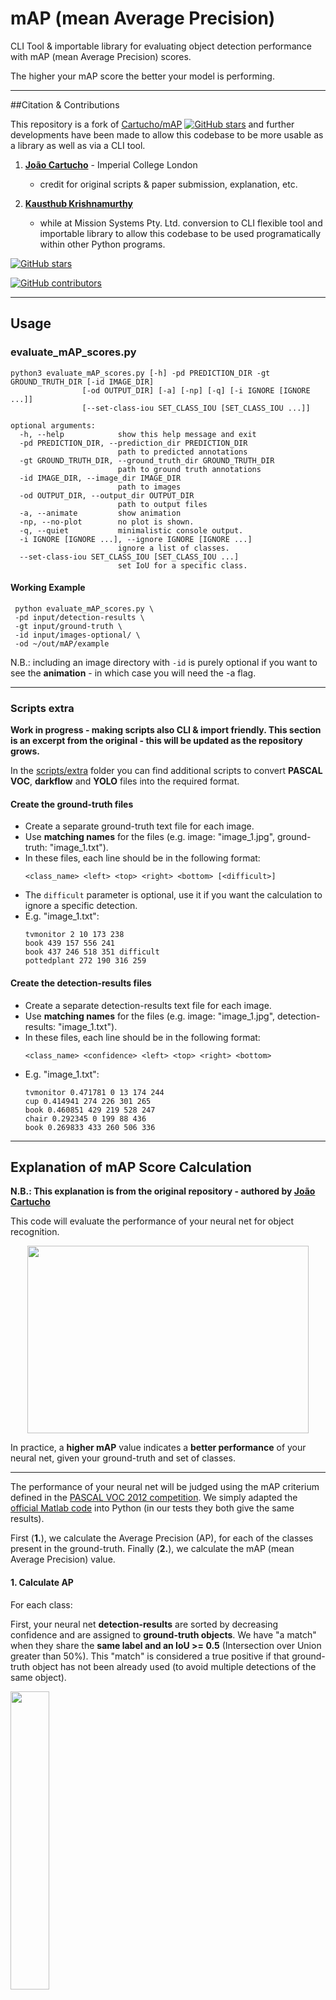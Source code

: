 # mAP (mean Average Precision)

CLI Tool & importable library for evaluating object detection performance with mAP (mean Average Precision) scores.

The higher your mAP score the better your model is performing.

--- 
##Citation & Contributions

This repository is a fork of [Cartucho/mAP](https://github.com/Cartucho/mAP) [![GitHub stars](https://img.shields.io/github/stars/Cartucho/mAP.svg?style=social&label=Stars)](https://github.com/Cartucho/mAP) and further developments have been made to allow this codebase to be more usable as a library as well as via a CLI tool.

1. [**João Cartucho**](https://github.com/Cartucho) - Imperial College London
    - credit for original scripts & paper submission, explanation, etc.

2. [**Kausthub Krishnamurthy**](https://github.com/KausthubK)
    - while at Mission Systems Pty. Ltd. conversion to CLI flexible tool and importable library to allow this codebase to be used programatically within other Python programs.

[![GitHub stars](https://img.shields.io/github/stars/mission-systems-pty-ltd/mAP.svg?style=social&label=Stars)](https://github.com/mission-systems-pty-ltd/mAP)

[![GitHub contributors](https://img.shields.io/github/contributors/mission-systems-pty-ltd/mAP.svg)](https://github.com/mission-systems-pty-ltd/mAP/graphs/contributors)

---

## Usage

### evaluate_mAP_scores.py

```
python3 evaluate_mAP_scores.py [-h] -pd PREDICTION_DIR -gt GROUND_TRUTH_DIR [-id IMAGE_DIR]
                [-od OUTPUT_DIR] [-a] [-np] [-q] [-i IGNORE [IGNORE ...]]
                [--set-class-iou SET_CLASS_IOU [SET_CLASS_IOU ...]]

optional arguments:
  -h, --help            show this help message and exit
  -pd PREDICTION_DIR, --prediction_dir PREDICTION_DIR
                        path to predicted annotations
  -gt GROUND_TRUTH_DIR, --ground_truth_dir GROUND_TRUTH_DIR
                        path to ground truth annotations
  -id IMAGE_DIR, --image_dir IMAGE_DIR
                        path to images
  -od OUTPUT_DIR, --output_dir OUTPUT_DIR
                        path to output files
  -a, --animate         show animation
  -np, --no-plot        no plot is shown.
  -q, --quiet           minimalistic console output.
  -i IGNORE [IGNORE ...], --ignore IGNORE [IGNORE ...]
                        ignore a list of classes.
  --set-class-iou SET_CLASS_IOU [SET_CLASS_IOU ...]
                        set IoU for a specific class.
```

#### Working Example
```
 python evaluate_mAP_scores.py \
 -pd input/detection-results \
 -gt input/ground-truth \
 -id input/images-optional/ \
 -od ~/out/mAP/example
```
N.B.: including an image directory with ```-id``` is purely optional if you want to see the **animation** - in which case you will need the -a flag.

---

### Scripts extra
**Work in progress - making scripts also CLI & import friendly. This section is an excerpt from the original - this will be updated as the repository grows.**

In the [scripts/extra](https://github.com/Cartucho/mAP/tree/master/scripts/extra) folder you can find additional scripts to convert **PASCAL VOC**, **darkflow** and **YOLO** files into the required format.

#### Create the ground-truth files

- Create a separate ground-truth text file for each image.
- Use **matching names** for the files (e.g. image: "image_1.jpg", ground-truth: "image_1.txt").
- In these files, each line should be in the following format:
    ```
    <class_name> <left> <top> <right> <bottom> [<difficult>]
    ```
- The `difficult` parameter is optional, use it if you want the calculation to ignore a specific detection.
- E.g. "image_1.txt":
    ```
    tvmonitor 2 10 173 238
    book 439 157 556 241
    book 437 246 518 351 difficult
    pottedplant 272 190 316 259
    ```

#### Create the detection-results files

- Create a separate detection-results text file for each image.
- Use **matching names** for the files (e.g. image: "image_1.jpg", detection-results: "image_1.txt").
- In these files, each line should be in the following format:
    ```
    <class_name> <confidence> <left> <top> <right> <bottom>
    ```
- E.g. "image_1.txt":
    ```
    tvmonitor 0.471781 0 13 174 244
    cup 0.414941 274 226 301 265
    book 0.460851 429 219 528 247
    chair 0.292345 0 199 88 436
    book 0.269833 433 260 506 336
    ```


---

## Explanation of mAP Score Calculation

**N.B.: This explanation is from the original repository - authored by  [João Cartucho](https://github.com/Cartucho)**

This code will evaluate the performance of your neural net for object recognition.

<p align="center">
  <img src="https://user-images.githubusercontent.com/15831541/37559643-6738bcc8-2a21-11e8-8a07-ed836f19c5d9.gif" width="450" height="300" />
</p>

In practice, a **higher mAP** value indicates a **better performance** of your neural net, given your ground-truth and set of classes.

---

The performance of your neural net will be judged using the mAP criterium defined in the [PASCAL VOC 2012 competition](http://host.robots.ox.ac.uk/pascal/VOC/voc2012/). We simply adapted the [official Matlab code](http://host.robots.ox.ac.uk/pascal/VOC/voc2012/#devkit) into Python (in our tests they both give the same results).

First (**1.**), we calculate the Average Precision (AP), for each of the classes present in the ground-truth. Finally (**2.**), we calculate the mAP (mean Average Precision) value.

#### 1. Calculate AP

For each class:

First, your neural net **detection-results** are sorted by decreasing confidence and are assigned to **ground-truth objects**. We have "a match" when they share the **same label and an IoU >= 0.5** (Intersection over Union greater than 50%). This "match" is considered a true positive if that ground-truth object has not been already used (to avoid multiple detections of the same object). 

<img src="https://user-images.githubusercontent.com/15831541/37725175-45b9e1a6-2d2a-11e8-8c15-2fb4d716ca9a.png" width="35%" height="35%" />

Using this criterium, we calculate the precision/recall curve. E.g:

<img src="https://user-images.githubusercontent.com/15831541/43008995-64dd53ce-8c34-11e8-8a2c-4567b1311910.png" width="45%" height="45%" />

Then we compute a version of the measured precision/recall curve with **precision monotonically decreasing** (shown in light red), by setting the precision for recall `r` to the maximum precision obtained for any recall `r' > r`.

Finally, we compute the AP as the **area under this curve** (shown in light blue) by numerical integration.
No approximation is involved since the curve is piecewise constant.


#### 2. Calculate mAP

We calculate the mean of all the AP's, resulting in an mAP value from 0 to 100%. E.g:

<img src="https://user-images.githubusercontent.com/15831541/38933241-5f9556ae-4310-11e8-9d47-cb205f9b103b.png"/>

<img src="https://user-images.githubusercontent.com/15831541/38933180-366b6fca-4310-11e8-99b9-17ad4b159b86.png" />

